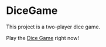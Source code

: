 # DiceGame

This project is a two-player dice game.

Play the [Dice Game](https://chloecy.github.io/DiceGame/) right now! 


